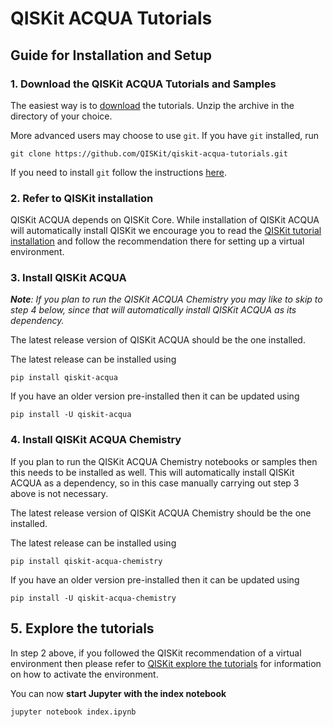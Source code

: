 # QISKit ACQUA Tutorials


## Guide for Installation and Setup

### 1. Download the QISKit ACQUA Tutorials and Samples

The easiest way is to [download](https://github.com/QISKit/qiskit-acqua-tutorials/archive/master.zip) the tutorials. 
Unzip the archive in the directory of your choice.

More advanced users may choose to use `git`. If you have `git` installed, run

```
git clone https://github.com/QISKit/qiskit-acqua-tutorials.git
```

If you need to install `git` follow the instructions [here](https://help.github.com/articles/set-up-git/).


### 2. Refer to QISKit installation

QISKit ACQUA depends on QISKit Core. While installation of QISKit ACQUA will automatically install QISKit
we encourage you to read the
[QISKit tutorial installation](https://github.com/QISKit/qiskit-tutorial/blob/master/INSTALL.md#2-install-qiskit)
and follow the recommendation there for setting up a virtual environment.


### 3. Install QISKit ACQUA

_**Note**: If you plan to run the QISKit ACQUA Chemistry you may like to skip
to step 4 below, since that will automatically install QISKit ACQUA as its dependency._

The latest release version of QISKit ACQUA should be the one installed.

The latest release can be installed using

```
pip install qiskit-acqua
```

If you have an older version pre-installed then it can be updated using

```
pip install -U qiskit-acqua
```

### 4. Install QISKit ACQUA Chemistry

If you plan to run the QISKit ACQUA Chemistry notebooks or samples then this needs to
be installed as well. This will automatically install QISKit ACQUA as a 
dependency, so in this case manually carrying out step 3 above is not necessary. 

The latest release version of QISKit ACQUA Chemistry should be the one installed.

The latest release can be installed using

```
pip install qiskit-acqua-chemistry
```

If you have an older version pre-installed then it can be updated using

```
pip install -U qiskit-acqua-chemistry
```

## 5. Explore the tutorials

In step 2 above, if you followed the QISKit recommendation of a virtual environment then please refer to
[QISKit explore the tutorials](https://github.com/QISKit/qiskit-tutorial/blob/master/INSTALL.md#4-explore-the-tutorials)
for information on how to activate the environment.

You can now **start Jupyter with the index notebook**

```
jupyter notebook index.ipynb
```
